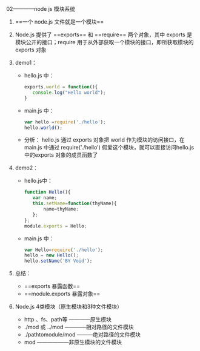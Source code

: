 02————node js 模块系统

1. ==一个 node.js 文件就是一个模块==

2. Node.js 提供了 ==exports==  和 ==require== 两个对象，其中 exports 是模块公开的接口；require 用于从外部获取一个模块的接口，即所获取模块的exports 对象

3. demo1：

   - hello.js 中：

     ```javascript
     exports.world = function(){
     	console.log("Hello world");
     }
     ```

   - main.js 中：

     ```javascript
     var hello =require('./hello');
     hello.world();
     ```

   - 分析： hello.js 通过 exports 对象把 world 作为模块的访问接口，在 main.js 中通过 require('./hello') 假爱这个模块，就可以直接访问hello.js 中的exports 对象的成员函数了

4. demo2：

   - hello.js中：

     ```javascript
     function Hello(){
     	var name;
     	this.setName=function(thyName){
     		name=thyName;
     	};
     };
     module.exports = Hello;
     ```

   - main.js 中：

     ```javascript
     var Hello=require('./hello');
     hello = new Hello();
     hello.setName('BY Void');
     ```

5. 总结：

   - ==exports 暴露函数==
   - ==module.exports 暴露对象==

6. Node.js 4类模块（原生模块和3种文件模块）

   - http 、fs、path等 ————原生模块
   - ./mod 或  ../mod   ————相对路径的文件模块
   - ./pathtomodule/mod ———绝对路径的文件模块
   - mod ——————非原生模块的文件模块